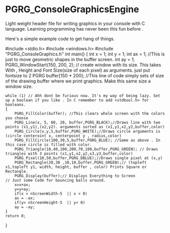 # PGRG_ConsoleGraphicsEngine
Light weight header file for writing graphics in your console with C language. Learning programming has never been this fun before .

Here's a simple example code to get hang of things. 


#include <stdio.h>
#include <windows.h>
#include "PGRG_ConsoleGraphics.h"
int main()
{ int x = 1;
	int y = 1;
  int ax = 1;  //This is just to move geometric shapes in the buffer screen.
  int ay = 1;
	PGRG_WindowStart(150, 200, 2); // create window with its size. This takes With , Height and Font Size(size of each pixel) as arguments. just put fontsize to 2 
	PGRG buffer[150 * 200]; //This line of code simply sets of size of the drawing buffer where we print graphics. Make this same size a window size. 
	
	while (1) // Ahh dont be furious now. It's my way of being lazy. Set up a boolean if you like . In C remember to add <stdbool.h> for booleans. 
	{
		PGRG_FillColor(buffer); //This clears whole screen with the colors you choose
		PGRG_Line(x, 5, 60, 20, buffer,PGRG_BLACK);//Draws line with two points (x1,y1),(x2,y2). arguments sorted as (x1,y1,x2,y2,buffer,color)
		PGRG_Circle(x,y,5,buffer,PGRG_WHITE);//Draws circle arguments is (circle centeroint x, centerpoint y , radius,color)
		PGRG_FillCircle(100,30,5,buffer,PGRG_BLUE); //Same as above . In this case circle is filled with color.
		PGRG_Triangle(10,40,100,200,70,100,buffer,PGRG_GREEN); // Draws triangles with 3 points (x1,y1,x2,y2,x3,y3,buffer,color)
		PGRG_Pixel(10,50,buffer,PGRG_DBLUE);//Draws single pixel at (x,y)
		PGRG_Rectangle(20,30 ,10,10,buffer,PGRG_GREEN);// (topleft x1,topleft y1, width, height, buffer , color) Prints Square or Rectangle.
		PGRG_Display(buffer);// Displays Everything to Screen
	// Just some Code for bouncing balls around.
		x=x+ax; 
		y=y+ay;
		if(x > nScreenWidth-5  || x < 0)
		ax = -ax;
		if(y> nScreenHeight-5  || y< 0)
		ay = -ay;
	}
	return 0;
}

